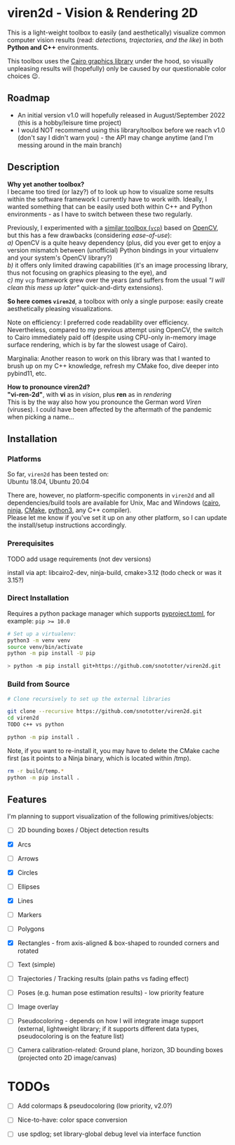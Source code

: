 # viren2d - Vision & Rendering 2D
This is a light-weight toolbox to easily (and aesthetically) visualize common computer vision results (read: *detections, trajectories, and the like*) in both __Python and C++__ environments.

This toolbox uses the [Cairo graphics library](https://www.cairographics.org/) under the hood, so visually unpleasing results will (hopefully) only be caused by our questionable color choices :wink:.


## Roadmap
* An initial version v1.0 will hopefully released in August/September 2022 (this is a hobby/leisure time project)
* I would NOT recommend using this library/toolbox before we reach v1.0 (don't say I didn't warn you) - the API may change anytime (and I'm messing around in the main branch)


## Description
**Why yet another toolbox?**  
I became too tired (or lazy?) of to look up how to visualize some results within the software framework I currently have to work with.
Ideally, I wanted something that can be easily used both within C++ and Python environments - as I have to switch between these two regularly.

Previously, I experimented with a [similar toolbox (`vcp`)](https://github.com/snototter/vitocpp/) based on [OpenCV](https://github.com/opencv/opencv), but this has a few drawbacks (considering *ease-of-use*):  
*a)* OpenCV is a quite heavy dependency (plus, did you ever get to enjoy a version mismatch between (unofficial) Python bindings in your virtualenv and your system's OpenCV library?)  
*b)* it offers only limited drawing capabilities (it's an image processing library, thus not focusing on graphics pleasing to the eye), and  
*c)* my `vcp` framework grew over the years (and suffers from the usual *"I will clean this mess up later"* quick-and-dirty extensions).

**So here comes `viren2d`**, a toolbox with only a single purpose: easily create aesthetically pleasing visualizations.

Note on efficiency: I preferred code readability over efficiency. Nevertheless, compared to my previous attempt using OpenCV, the switch to Cairo immediately paid off (despite using CPU-only in-memory image surface rendering, which is by far the slowest usage of Cairo).

Marginalia: Another reason to work on this library was that I wanted to brush up on my C++ knowledge, refresh my CMake foo, dive deeper into pybind11, etc.

**How to pronounce viren2d?**  
**"vi-ren-2d"**, with **vi** as in *vision*, plus **ren** as in *rendering*  
This is by the way also how you pronounce the German word *Viren* (viruses). I could have been affected by the aftermath of the pandemic when picking a name...


## Installation
### Platforms
So far, `viren2d` has been tested on:  
Ubuntu 18.04, Ubuntu 20.04

There are, however, no platform-specific components in `viren2d` and all dependencies/build tools are available for Unix, Mac and Windows ([cairo](https://www.cairographics.org/download/), [ninja](https://ninja-build.org/), [CMake](https://cmake.org/), [python3](https://www.python.org/downloads/), any C++ compiler).  
Please let me know if you've set it up on any other platform, so I can update the install/setup instructions accordingly.

### Prerequisites
TODO add usage requirements (not dev versions)

install via apt: libcairo2-dev, ninja-build, cmake>3.12 (todo check or was it 3.15?)

### Direct Installation
Requires a python package manager which supports [pyproject.toml](https://peps.python.org/pep-0518/), for example: `pip >= 10.0`
 ```bash
 # Set up a virtualenv:
 python3 -m venv venv
 source venv/bin/activate
 python -m pip install -U pip

 > python -m pip install git+https://github.com/snototter/viren2d.git
 ```
### Build from Source
```bash
# Clone recursively to set up the external libraries

git clone --recursive https://github.com/snototter/viren2d.git
cd viren2d
TODO c++ vs python

python -m pip install .
```

Note, if you want to re-install it, you may have to delete the CMake cache first (as it points to a Ninja binary, which is located within /tmp).
```bash
rm -r build/temp.*
python -m pip install .
```


## Features
I'm planning to support visualization of the following primitives/objects:
* [ ] 2D bounding boxes / Object detection results
* [x] Arcs
* [ ] Arrows
* [x] Circles
* [ ] Ellipses
* [x] Lines
* [ ] Markers
* [ ] Polygons
* [x] Rectangles - from axis-aligned & box-shaped to rounded corners and rotated
* [ ] Text (simple)
* [ ] Trajectories / Tracking results (plain paths vs fading effect)
* [ ] Poses (e.g. human pose estimation results) - low priority feature
* [ ] Image overlay
* [ ] Pseudocoloring - depends on how I will integrate image support (external, lightweight library; if it supports different data types, pseudocoloring is on the feature list)
* [ ] Camera calibration-related: Ground plane, horizon, 3D bounding boxes (projected onto 2D image/canvas)


# TODOs
* [ ] Add colormaps & pseudocoloring (low priority, v2.0?)
* [ ] Nice-to-have: color space conversion
* [ ] use spdlog; set library-global debug level via interface function


